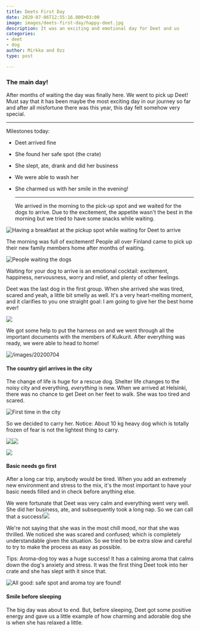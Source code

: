 ```yaml
---
title: Deets First Day
date: 2020-07-06T12:55:16.000+03:00
image: images/deets-first-day/happy-deet.jpg
description: It was an exciting and emotional day for Deet and us
categories:
- deet
- dog
author: Mirkka and Ozz
type: post

---
```

### The main day!

After months of waiting the day was finally here. We went to pick up Deet! Must say that it has been maybe the most exciting day in our journey so far and after all misfortune there was this year, this day felt somehow very special.

***

Milestones today:

* Deet arrived fine
* She found her safe spot (the crate)
* She slept, ate, drank and did her business
* We were able to wash her
* She charmed us with her smile in the evening!

  ***

  We arrived in the morning to the pick-up spot and we waited for the dogs to arrive. Due to the excitement, the appetite wasn't the best in the morning but we tried to have some snacks while waiting.

![Having a breakfast at the pickup spot while waiting for Deet to arrive](https://app.forestry.io/sites/pqtrwwknkydruw/body-media//images/deets-first-day/mirkka-ozz-waiting.jpg "Breakfast")

The morning was full of excitement! People all over Finland came to pick up their new family members home after months of waiting.

![People waiting the dogs](https://app.forestry.io/sites/pqtrwwknkydruw/body-media//images/20200704_105445.jpg)

Waiting for your dog to arrive is an emotional cocktail: excitement, happiness, nervousness, worry and relief, and plenty of other feelings.

Deet was the last dog in the first group. When she arrived she was tired, scared and yeah, a little bit smelly as well. It's a very heart-melting moment, and it clarifies to you one straight goal: I am going to give her the best home ever!

![](/images/deet-arrive-copy.png)

We got some help to put the harness on and we went through all the important documents with the members of Kulkurit. After everything was ready, we were able to head to home!

![/images/20200704](https://app.forestry.io/sites/pqtrwwknkydruw/body-media//images/20200704_120447.jpg)

#### The country girl arrives in the city

The change of life is huge for a rescue dog. Shelter life changes to the noisy city and everything, _everything_ is new. When we arrived at Helsinki, there was no chance to get Deet on her feet to walk. She was too tired and scared.

![First time in the city](/images/whatsapp-image-2020-07-04-at-14-09-15.jpeg)

So we decided to carry her. Notice: About 10 kg heavy dog which is totally frozen of fear is not the lightest thing to carry.

![](/images/whatsapp-image-2020-07-04-at-14-09-14-2.jpeg)![](/images/whatsapp-image-2020-07-04-at-14-08-27.jpeg)

![](/images/carrying-deet.png)

#### Basic needs go first

After a long car trip, anybody would be tired. When you add an extremely new environment and stress to the mix, it's the most important to have your basic needs filled and in check before anything else.

We were fortunate that Deet was very calm and everything went very well. She did her business, ate, and subsequently took a long nap. So we can call that a success!![](/images/summary-deet.png)

We're not saying that she was in the most chill mood, nor that she was thrilled. We noticed she was scared and confused; which is completely understandable given the situation. So we tried to be extra slow and careful to try to make the process as easy as possible.

Tips: Aroma-dog toy was a huge success! It has a calming aroma that calms down the dog's anxiety and stress. It was the first thing Deet took into her crate and she has slept with it since that.

![All good: safe spot and aroma toy are found!](/images/1st-day-deet-and-the-aroma-bunny.jpg "Deet in the crate")

#### Smile before sleeping

The big day was about to end. But, before sleeping, Deet got some positive energy and gave us a little example of how charming and adorable dog she is when she has relaxed a little. 